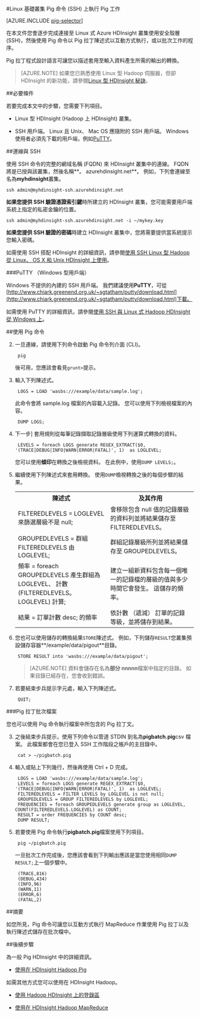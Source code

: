 <properties
   pageTitle="使用 SSH 使用 Hadoop Pig HDInsight 叢集上 |Microsoft Azure"
   description="了解如何連線至 Linux 型 Hadoop 叢集與 SSH，然後使用 Pig 命令 Pig 拉丁陳述式以互動方式執行，或以批次工作。"
   services="hdinsight"
   documentationCenter=""
   authors="Blackmist"
   manager="jhubbard"
   editor="cgronlun"
    tags="azure-portal"/>

<tags
   ms.service="hdinsight"
   ms.devlang="na"
   ms.topic="article"
   ms.tgt_pltfrm="na"
   ms.workload="big-data"
   ms.date="10/11/2016"
   ms.author="larryfr"/>

#<a name="run-pig-jobs-on-a-linux-based-cluster-with-the-pig-command-ssh"></a>Linux 基礎叢集 Pig 命令 (SSH) 上執行 Pig 工作

[AZURE.INCLUDE [pig-selector](../../includes/hdinsight-selector-use-pig.md)]

在本文件您會逐步完成連接至 Linux 式 Azure HDInsight 叢集使用安全殼層 (SSH)，然後使用 Pig 命令以 Pig 拉丁陳述式以互動方式執行，或以批次工作的程序。

Pig 拉丁程式設計語言可讓您以描述套用至輸入資料產生所需的輸出的轉換。

> [AZURE.NOTE] 如果您已熟悉使用 Linux 型 Hadoop 伺服器，但卻 HDInsight 的新功能，請參閱[Linux 型 HDInsight 秘訣](hdinsight-hadoop-linux-information.md)。

##<a id="prereq"></a>必要條件

若要完成本文中的步驟，您需要下列項目。

* Linux 型 HDInsight (Hadoop 上 HDInsight) 叢集。

* SSH 用戶端。 Linux 且 Unix、 Mac OS 應隨附的 SSH 用戶端。 Windows 使用者必須先下載的用戶端，例如[PuTTY](http://www.chiark.greenend.org.uk/~sgtatham/putty/download.html)。

##<a id="ssh"></a>連線與 SSH

使用 SSH 命令的完整的網域名稱 (FQDN) 來 HDInsight 叢集中的連線。 FQDN 將是已授與該叢集，然後名稱**。 azurehdinsight.net**。 例如，下列會連線至名為**myhdinsight**叢集。

    ssh admin@myhdinsight-ssh.azurehdinsight.net

**如果您提供 SSH 驗證憑證索引鍵**時所建立的 HDInsight 叢集，您可能需要用戶端系統上指定的私密金鑰的位置。

    ssh admin@myhdinsight-ssh.azurehdinsight.net -i ~/mykey.key

**如果您提供 SSH 驗證的密碼**時建立 HDInsight 叢集中，您將需要提供當系統提示您輸入密碼。

如需使用 SSH 搭配 HDInsight 的詳細資訊，請參閱[使用 SSH Linux 型 Hadoop 從 Linux、 OS X 和 Unix HDInsight 上使用](hdinsight-hadoop-linux-use-ssh-unix.md)。

###<a name="putty-windows-based-clients"></a>PuTTY （Windows 型用戶端）

Windows 不提供的內建的 SSH 用戶端。 我們建議使用**PuTTY**，可從[http://www.chiark.greenend.org.uk/~sgtatham/putty/download.html](http://www.chiark.greenend.org.uk/~sgtatham/putty/download.html)下載。

如需使用 PuTTY 的詳細資訊，請參閱[使用 SSH 與 Linux 式 Hadoop HDInsight 從 Windows 上](hdinsight-hadoop-linux-use-ssh-windows.md)。

##<a id="pig"></a>使用 Pig 命令

2. 一旦連線，請使用下列命令啟動 Pig 命令列介面 (CLI)。

        pig

    後可用，您應該會看見`grunt>`提示。

3. 輸入下列陳述式。

        LOGS = LOAD 'wasbs:///example/data/sample.log';

    此命令會將 sample.log 檔案的內容載入記錄。 您可以使用下列檢視檔案的內容。

        DUMP LOGS;

4. 下一步] 套用規則從每筆記錄擷取記錄層級使用下列運算式轉換的資料。

        LEVELS = foreach LOGS generate REGEX_EXTRACT($0, '(TRACE|DEBUG|INFO|WARN|ERROR|FATAL)', 1)  as LOGLEVEL;

    您可以使用**傾印**在轉換之後檢視資料。 在此例中，使用`DUMP LEVELS;`。

5. 繼續使用下列陳述式來套用轉換。 使用`DUMP`檢視轉換之後的每個步驟的結果。

    <table>
    <tr>
    <th>陳述式</th><th>及其作用</th>
    </tr>
    <tr>
    <td>FILTEREDLEVELS = LOGLEVEL 來篩選層級不是 null;</td><td>會移除包含 null 值的記錄層級的資料列並將結果儲存至 FILTEREDLEVELS。</td>
    </tr>
    <tr>
    <td>GROUPEDLEVELS = 群組 FILTEREDLEVELS 由 LOGLEVEL;</td><td>群組記錄層級所列並將結果儲存至 GROUPEDLEVELS。</td>
    </tr>
    <tr>
    <td>頻率 = foreach GROUPEDLEVELS 產生群組為 LOGLEVEL、 計數 (FILTEREDLEVELS。LOGLEVEL) 計算;</td><td>建立一組新資料包含每一個唯一的記錄檔的層級的值與多少時間它會發生。 這儲存的頻率。</td>
    </tr>
    <tr>
    <td>結果 = 訂單計數 desc; 的頻率</td><td>依計數 （遞減） 訂單的記錄等級，並將儲存到結果。</td>
    </tr>
    </table>

6. 您也可以使用儲存的轉換結果`STORE`陳述式。 例如，下列儲存`RESULT`您叢集預設儲存容器**/example/data/pigout**目錄。

        STORE RESULT into 'wasbs:///example/data/pigout';

    > [AZURE.NOTE] 資料會儲存在名為**部分 nnnnn**檔案中指定的目錄。 如果目錄已經存在，您會收到錯誤。

7. 若要結束步兵提示字元處，輸入下列陳述式。

        QUIT;

###<a name="pig-latin-batch-files"></a>Pig 拉丁批次檔案

您也可以使用 Pig 命令執行檔案中所包含的 Pig 拉丁文。

3. 之後結束步兵提示，使用下列命令以管道 STDIN 到名為**pigbatch.pig**csv 檔案。 此檔案都會在您已登入 SSH 工作階段之帳戶的主目錄中。

        cat > ~/pigbatch.pig

4. 輸入或貼上下列幾行，然後再使用 Ctrl + D 完成。

        LOGS = LOAD 'wasbs:///example/data/sample.log';
        LEVELS = foreach LOGS generate REGEX_EXTRACT($0, '(TRACE|DEBUG|INFO|WARN|ERROR|FATAL)', 1)  as LOGLEVEL;
        FILTEREDLEVELS = FILTER LEVELS by LOGLEVEL is not null;
        GROUPEDLEVELS = GROUP FILTEREDLEVELS by LOGLEVEL;
        FREQUENCIES = foreach GROUPEDLEVELS generate group as LOGLEVEL, COUNT(FILTEREDLEVELS.LOGLEVEL) as COUNT;
        RESULT = order FREQUENCIES by COUNT desc;
        DUMP RESULT;

5. 若要使用 Pig 命令執行**pigbatch.pig**檔案使用下列項目。

        pig ~/pigbatch.pig

    一旦批次工作完成後，您應該會看到下列輸出應該是當您使用相同`DUMP RESULT;`上一個步驟中。

        (TRACE,816)
        (DEBUG,434)
        (INFO,96)
        (WARN,11)
        (ERROR,6)
        (FATAL,2)

##<a id="summary"></a>摘要

如您所見，Pig 命令可讓您以互動方式執行 MapReduce 作業使用 Pig 拉丁以及執行陳述式儲存在批次檔中。

##<a id="nextsteps"></a>後續步驟

為一般 Pig HDInsight 中的詳細資訊。

* [使用在 HDInsight Hadoop Pig](hdinsight-use-pig.md)

如需其他方式您可以使用在 HDInsight Hadoop。

* [使用 Hadoop HDInsight 上的登錄區](hdinsight-use-hive.md)

* [使用在 HDInsight Hadoop MapReduce](hdinsight-use-mapreduce.md)
